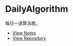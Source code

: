 # DailyAlgorithm

每日一道算法题。

- [View Notes](https://zhmhbest.github.io/DailyAlgorithm/notes/index.html)
- [View Repository](https://github.com/zhmhbest/DailyAlgorithm)
